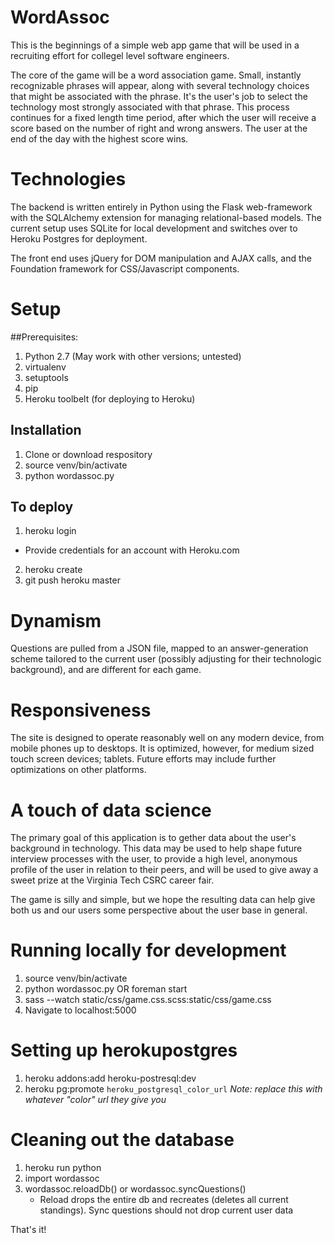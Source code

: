 # WordAssoc

This is the beginnings of a simple web app game that will be used in a recruiting effort for collegel level software engineers.

The core of the game will be a word association game.  Small, instantly recognizable phrases will appear, along with several technology choices that might be associated with the phrase.  It's the user's job to select the technology most strongly associated with that phrase. This process continues for a fixed length time period, after which the user will receive a score based on the number of right and wrong answers.  The user at the end of the day with the highest score wins.

# Technologies
The backend is written entirely in Python using the Flask web-framework with the SQLAlchemy extension for managing relational-based models.  The current setup uses SQLite for local development and switches over to Heroku Postgres for deployment.

The front end uses jQuery for DOM manipulation and AJAX calls, and the Foundation framework for CSS/Javascript components.

# Setup
##Prerequisites:
1. Python 2.7 (May work with other versions; untested)
2. virtualenv
3. setuptools
4. pip
5. Heroku toolbelt (for deploying to Heroku)

## Installation
1. Clone or download respository
2. source venv/bin/activate
3. python wordassoc.py

## To deploy
1. heroku login
  * Provide credentials for an account with Heroku.com
2. heroku create
3. git push heroku master

# Dynamism
Questions are pulled from a JSON file, mapped to an answer-generation scheme tailored to the current user (possibly adjusting for their technologic background), and are different for each game.

# Responsiveness
The site is designed to operate reasonably well on any modern device, from mobile phones up to desktops.  It is optimized, however, for medium sized touch screen devices; tablets.  Future efforts may include further optimizations on other platforms.

# A touch of data science
The primary goal of this application is to gether data about the user's background in technology.  This data may be used to help shape future interview processes with the user, to provide a high level, anonymous profile of the user in relation to their peers, and will be used to give away a sweet prize at the Virginia Tech CSRC career fair.

The game is silly and simple, but we hope the resulting data can help give both us and our users some perspective about the user base in general.


# Running locally for development
1. source venv/bin/activate
1. python wordassoc.py OR foreman start
1. sass --watch static/css/game.css.scss:static/css/game.css
1. Navigate to localhost:5000

# Setting up herokupostgres
1. heroku addons:add heroku-postresql:dev
1. heroku pg:promote `heroku_postgresql_color_url`  _Note: replace this with whatever "color" url they give you_

# Cleaning out the database
1. heroku run python
1. import wordassoc
1. wordassoc.reloadDb() or wordassoc.syncQuestions()
    * Reload drops the entire db and recreates (deletes all current standings).  Sync questions should not drop current user data

That's it!
